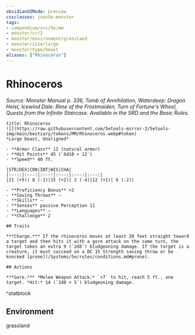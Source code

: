 ```yaml
---
obsidianUIMode: preview
cssclasses: json5e-monster
tags:
- compendium/src/5e/mm
- monster/cr/2
- monster/environment/grassland
- monster/size/large
- monster/type/beast
aliases: ["Rhinoceros"]
---
```

# Rhinoceros
*Source: Monster Manual p. 336, Tomb of Annihilation, Waterdeep: Dragon Heist, Icewind Dale: Rime of the Frostmaiden, Turn of Fortune's Wheel, Quests from the Infinite Staircase. Available in the SRD and the Basic Rules.*  

```ad-statblock
title: Rhinoceros
![](https://raw.githubusercontent.com/5etools-mirror-2/5etools-img/main/bestiary/tokens/MM/Rhinoceros.webp#token)
*Large beast, Unaligned*

- **Armor Class** 11 (natural armor)
- **Hit Points** 45 (`6d10 + 12`)
- **Speed** 40 ft.

|STR|DEX|CON|INT|WIS|CHA|
|:---:|:---:|:---:|:---:|:---:|:---:|
|21 (+5)| 8 (-1)|15 (+2)| 2 (-4)|12 (+1)| 6 (-2)|

- **Proficiency Bonus** +2
- **Saving Throws** ⏤
- **Skills** ⏤
- **Senses** passive Perception 11
- **Languages** —
- **Challenge** 2

## Traits

***Charge.*** If the rhinoceros moves at least 20 feet straight toward a target and then hits it with a gore attack on the same turn, the target takes an extra 9 (`2d8`) bludgeoning damage. If the target is a creature, it must succeed on a DC 15 Strength saving throw or be knocked [prone](/Systems/5e/rules/conditions.md#prone).

## Actions

***Gore.*** *Melee Weapon Attack:* `+7` to hit, reach 5 ft., one target. *Hit:* 14 (`2d8 + 5`) bludgeoning damage.
```
^statblock

## Environment

grassland